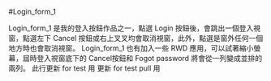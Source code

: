 #Login_form_1

Login_form_1 是我的登入按鈕作品之一，點選 Login 按鈕後，會跳出一個登入視窗，點選左下 Cancel 按鈕或右上叉叉均會取消視窗，此外，點選是窗外任何一個地方時也會取消視窗。
Login_form_1 也有加入一些 RWD 應用，可以試著縮小螢幕，屆時登入視窗底下的 Cancel按鈕和 Fogot password 將會從一列變成並排的兩列。
此行更新 for test 用
更新 for test pull 用
